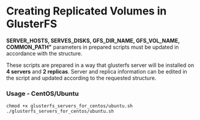 # Creating Replicated Volumes in GlusterFS

**SERVER_HOSTS, SERVES_DISKS, GFS_DIR_NAME, GFS_VOL_NAME, COMMON_PATH"** parameters in prepared scripts must be updated in accordance with the structure.

These scripts are prepared in a way that glusterfs server will be installed on **4 servers** and **2 replicas**. Server and replica information can be edited in the script and updated according to the requested structure.

### Usage - CentOS/Ubuntu
```
chmod +x glusterfs_servers_for_centos/ubuntu.sh
./glusterfs_servers_for_centos/ubuntu.sh
```
